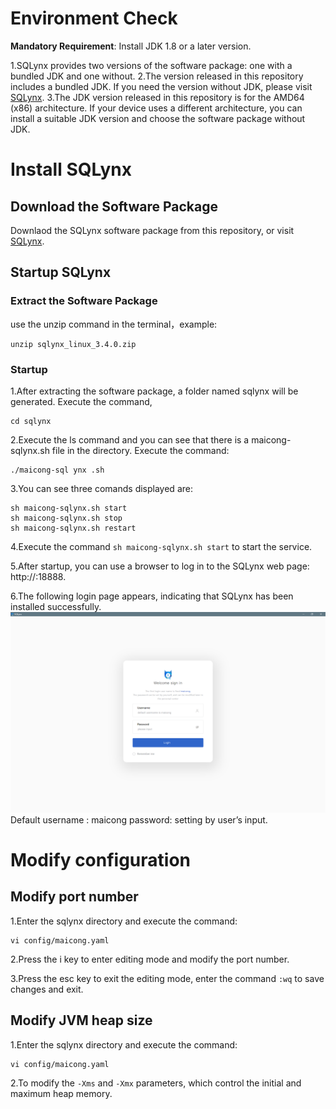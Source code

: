 # Environment Check

**Mandatory Requirement**: Install JDK 1.8 or a later version.
[^Notes]:
1.SQLynx provides two versions of the software package: one with a bundled JDK and one without.
2.The version released in this repository includes a bundled JDK. If you need the version without JDK, please visit [SQLynx](https://www.sqlynx.com).
3.The JDK version released in this repository is for the AMD64 (x86) architecture. If your device uses a different architecture, you can install a suitable JDK version and choose the software package without JDK.

# Install SQLynx

## Download the Software Package
Downlaod the SQLynx software package from this repository, or visit [SQLynx](https://www.sqlynx.com).

## Startup SQLynx
### Extract the Software Package
use the unzip command in the terminal，example:
```
unzip sqlynx_linux_3.4.0.zip
```

### Startup
1.After extracting the software package, a folder named sqlynx will be generated. Execute the command,
```
cd sqlynx
```

2.Execute the ls command and you can see that there is a maicong-sqlynx.sh file in the directory.
Execute the command:
```
./maicong-sql ynx .sh
```

3.You can see three comands displayed are:
```
sh maicong-sqlynx.sh start
sh maicong-sqlynx.sh stop
sh maicong-sqlynx.sh restart
```

4.Execute the command `sh maicong-sqlynx.sh start` to start the service.

5.After startup, you can use a browser to log in to the SQLynx web page: http://<server ip address>:18888.
[^Notes]:The default port number 18888 can be customized.

6.The following login page appears, indicating that SQLynx has been installed successfully.
![SQLynx Login](https://github.com/senkae4server/-WEB_SQL_IDE-_SQLynx/blob/main/SQLynx_Guide/login%20en.png)
Default username : maicong     password: setting by user’s input.

# Modify configuration
## Modify port number
1.Enter the sqlynx directory and execute the command:
```
vi config/maicong.yaml
```

2.Press the i key to enter editing mode and modify the port number.

3.Press the esc key to exit the editing mode, enter the command `:wq` to save changes and exit.

## Modify JVM heap size
1.Enter the sqlynx directory and execute the command:
```
vi config/maicong.yaml
```
2.To modify the `-Xms` and `-Xmx` parameters, which control the initial and maximum heap memory.


